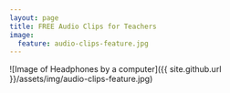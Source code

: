 ```yaml
---
layout: page
title: FREE Audio Clips for Teachers
image:
  feature: audio-clips-feature.jpg
---
```

![Image of Headphones by a computer]({{ site.github.url }}/assets/img/audio-clips-feature.jpg)

<div id="fd-form-5f639b5dbf43d864d5bfa334"></div>
<script>
  window.fd('form', {
    formId: '5f639b5dbf43d864d5bfa334',
    containerEl: '#fd-form-5f639b5dbf43d864d5bfa334'
  });
</script>
